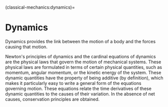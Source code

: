 <!--
```{article-info}
:author: basics
:date: "{sub-ref}`today`"
:read-time: "{sub-ref}`wordcount-minutes` min read"
```
-->

(classical-mechanics:dynamics)=
# Dynamics

Dynamics provides the link between the motion of a body and the forces causing that motion.

Newton's principles of dynamics and the cardinal equations of dynamics are the physical laws that govern the motion of mechanical systems. These physical laws are formulated in terms of certain physical quantities, such as momentum, angular momentum, or the kinetic energy of the system. These dynamic quantities have the property of being additive (by definition), which makes it particularly easy to write a general form of the equations governing motion. These equations relate the time derivatives of these dynamic quantities to the causes of their variation. In the absence of net causes, conservation principles are obtained.

<!--
La dinamica fornisce il legame tra il moto di un corpo e le azioni causa del moto stesso.

I principi della dinamica di Newton e le equazioni cardinali della dinamica sono le leggi fisiche che governano il moto dei sistemi meccanici. Queste leggi fisiche vengono formulate nei termini di alcune grandezze fisiche, come la quantità di moto, il momento della quantità di moto o l'energia cinetica del sistema. Queste grandezze dinamiche hanno la proprietà di essere additive (per definizione) e rendono particolarmente facile la scrittura di una forma generale delle equazioni che governano il moto, e che si riducono a una relazione tra la derivate nel tempo di queste grandezze dinamiche e le cause della loro variazione. In assenza di cause nette, si ottengono i princìpi di conservazione.
-->

